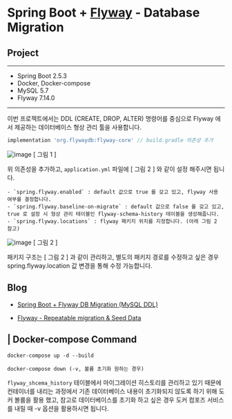 # Spring Boot + [Flyway](https://flywaydb.org/) - Database Migration

## Project 

---

- Spring Boot 2.5.3
- Docker, Docker-compose
- MySQL 5.7
- Flyway 7.14.0

---

이번 프로젝트에서는 DDL (CREATE, DROP, ALTER) 명령어를 중심으로 Flyway 에서 제공하는 데이터베이스 형상 관리 툴을 사용합니다.  

```groovy
implementation 'org.flywaydb:flyway-core' // build.gradle 의존성 추가
```

![image](https://user-images.githubusercontent.com/70354365/192590601-f6e942d3-9cf7-4407-85b3-f70aff68db65.png)
[ 그림 1 ]

위 의존성을 추가하고, `application.yml` 파일에 [ 그림 2 ] 와 같이 설정 해주시면 됩니다. 

```
- `spring.flyway.enabled` : default 값으로 true 를 갖고 있고, flyway 사용 여부를 결정합니다.  
- `spring.flyway.baseline-on-migrate` : default 값으로 false 를 갖고 있고, true 로 설정 시 형상 관리 테이블인 flyway-schema-history 테이블을 생성해줍니다.
- `spring.flyway.locations` : flyway 패키지 위치를 지정합니다. (아래 그림 2 참고)
```

![image](https://user-images.githubusercontent.com/70354365/192582058-bf58ab31-fda5-4bac-9764-ed00ed760b7a.png)
[ 그림 2 ]

패키지 구조는 [ 그림 2 ] 과 같이 관리하고, 별도의 패키지 경로를 수정하고 싶은 경우 spring.flyway.location 값 변경을 통해 수정 가능합니다. 

## Blog 

- [Spring Boot + Flyway DB Migration (MySQL DDL)](https://medium.com/taekwon-v/spring-boot-flyway-db-migration-mysql-ddl-4e649bda7f45)

- [Flyway - Repeatable migration & Seed Data](https://medium.com/taekwon-v/flyway-repeatable-migration-seed-data-a363c7f86206)


## | Docker-compose Command

```
docker-compose up -d --build

docker-compose down (-v, 볼륨 초기화 원하는 경우)
```

`flyway_shcema_history` 테이블에서 마이그레이션 히스토리를 관리하고 있기 때문에 컨테이너를 내리는 과정에서 기존 데이터베이스 내용이 초기화되지 않도록 하기 위해 도커 볼륨을 활용 했고, 참고로 데이터베이스를 초기화 하고 싶은 경우 도커 컴포즈 서비스를 내릴 때 -v 옵션을 활용하시면 됩니다.     



